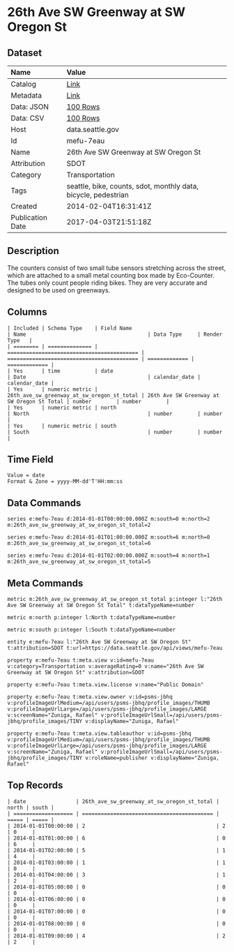 # 26th Ave SW Greenway at SW Oregon St

## Dataset

| Name | Value |
| :--- | :---- |
| Catalog | [Link](https://catalog.data.gov/dataset/26th-ave-sw-greenway-at-sw-oregon-st-2bbd7) |
| Metadata | [Link](https://data.seattle.gov/api/views/mefu-7eau) |
| Data: JSON | [100 Rows](https://data.seattle.gov/api/views/mefu-7eau/rows.json?max_rows=100) |
| Data: CSV | [100 Rows](https://data.seattle.gov/api/views/mefu-7eau/rows.csv?max_rows=100) |
| Host | data.seattle.gov |
| Id | mefu-7eau |
| Name | 26th Ave SW Greenway at SW Oregon St |
| Attribution | SDOT |
| Category | Transportation |
| Tags | seattle, bike, counts, sdot, monthly data, bicycle, pedestrian |
| Created | 2014-02-04T16:31:41Z |
| Publication Date | 2017-04-03T21:51:18Z |

## Description

The counters consist of two small tube sensors stretching across the street, which are attached to a small metal counting box made by Eco-Counter. The tubes only count people riding bikes. They are very accurate and designed to be used on greenways.

## Columns

```ls
| Included | Schema Type    | Field Name                                 | Name                                       | Data Type     | Render Type   |
| ======== | ============== | ========================================== | ========================================== | ============= | ============= |
| Yes      | time           | date                                       | Date                                       | calendar_date | calendar_date |
| Yes      | numeric metric | 26th_ave_sw_greenway_at_sw_oregon_st_total | 26th Ave SW Greenway at SW Oregon St Total | number        | number        |
| Yes      | numeric metric | north                                      | North                                      | number        | number        |
| Yes      | numeric metric | south                                      | South                                      | number        | number        |
```

## Time Field

```ls
Value = date
Format & Zone = yyyy-MM-dd'T'HH:mm:ss
```

## Data Commands

```ls
series e:mefu-7eau d:2014-01-01T00:00:00.000Z m:south=0 m:north=2 m:26th_ave_sw_greenway_at_sw_oregon_st_total=2

series e:mefu-7eau d:2014-01-01T01:00:00.000Z m:south=6 m:north=0 m:26th_ave_sw_greenway_at_sw_oregon_st_total=6

series e:mefu-7eau d:2014-01-01T02:00:00.000Z m:south=4 m:north=1 m:26th_ave_sw_greenway_at_sw_oregon_st_total=5
```

## Meta Commands

```ls
metric m:26th_ave_sw_greenway_at_sw_oregon_st_total p:integer l:"26th Ave SW Greenway at SW Oregon St Total" t:dataTypeName=number

metric m:north p:integer l:North t:dataTypeName=number

metric m:south p:integer l:South t:dataTypeName=number

entity e:mefu-7eau l:"26th Ave SW Greenway at SW Oregon St" t:attribution=SDOT t:url=https://data.seattle.gov/api/views/mefu-7eau

property e:mefu-7eau t:meta.view v:id=mefu-7eau v:category=Transportation v:averageRating=0 v:name="26th Ave SW Greenway at SW Oregon St" v:attribution=SDOT

property e:mefu-7eau t:meta.view.license v:name="Public Domain"

property e:mefu-7eau t:meta.view.owner v:id=psms-jbhq v:profileImageUrlMedium=/api/users/psms-jbhq/profile_images/THUMB v:profileImageUrlLarge=/api/users/psms-jbhq/profile_images/LARGE v:screenName="Zuniga, Rafael" v:profileImageUrlSmall=/api/users/psms-jbhq/profile_images/TINY v:displayName="Zuniga, Rafael"

property e:mefu-7eau t:meta.view.tableauthor v:id=psms-jbhq v:profileImageUrlMedium=/api/users/psms-jbhq/profile_images/THUMB v:profileImageUrlLarge=/api/users/psms-jbhq/profile_images/LARGE v:screenName="Zuniga, Rafael" v:profileImageUrlSmall=/api/users/psms-jbhq/profile_images/TINY v:roleName=publisher v:displayName="Zuniga, Rafael"
```

## Top Records

```ls
| date                | 26th_ave_sw_greenway_at_sw_oregon_st_total | north | south | 
| =================== | ========================================== | ===== | ===== | 
| 2014-01-01T00:00:00 | 2                                          | 2     | 0     | 
| 2014-01-01T01:00:00 | 6                                          | 0     | 6     | 
| 2014-01-01T02:00:00 | 5                                          | 1     | 4     | 
| 2014-01-01T03:00:00 | 1                                          | 1     | 0     | 
| 2014-01-01T04:00:00 | 3                                          | 1     | 2     | 
| 2014-01-01T05:00:00 | 0                                          | 0     | 0     | 
| 2014-01-01T06:00:00 | 0                                          | 0     | 0     | 
| 2014-01-01T07:00:00 | 0                                          | 0     | 0     | 
| 2014-01-01T08:00:00 | 0                                          | 0     | 0     | 
| 2014-01-01T09:00:00 | 4                                          | 2     | 2     | 
```